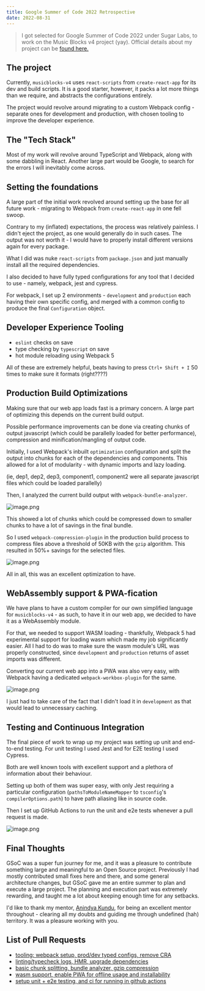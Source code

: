 ```yaml
---
title: Google Summer of Code 2022 Retrospective
date: 2022-08-31
---
```


> I got selected for Google Summer of Code 2022 under Sugar Labs, to work on the Music Blocks v4 project (yay). Official details about my project can be [found here.](https://summerofcode.withgoogle.com/myprojects/details/XubAsh1T)

## The project

Currently, `musicblocks-v4` uses `react-scripts` from `create-react-app` for its dev and build scripts. It is a good starter, however, it packs a lot more things than we require, and abstracts the configurations entirely.

The project would revolve around migrating to a custom Webpack config - separate ones for development and production, with chosen tooling to improve the developer experience.

## The "Tech Stack"

Most of my work will revolve around TypeScript and Webpack, along with some dabbling in React. Another large part would be Google, to search for the errors I will inevitably come across.

## Setting the foundations

A large part of the initial work revolved around setting up the base for all future work - migrating to Webpack from `create-react-app` in one fell swoop.

Contrary to my (inflated) expectations, the process was relatively painless. I didn't eject the project, as one would generally do in such cases. The output was not worth it - I would have to properly install different versions again for every package.

What I did was nuke `react-scripts` from `package.json` and just manually install all the required dependencies.

I also decided to have fully typed configurations for any tool that I decided to use - namely, webpack, jest and cypress.

For webpack, I set up 2 environments - `development` and `production` each having their own specific config, and merged with a common config to produce the final `Configuration` object.

## Developer Experience Tooling

- `eslint` checks on save
- type checking by `typescript` on save
- hot module reloading using Webpack 5

All of these are extremely helpful, beats having to press `Ctrl+ Shift + I` 50 times to make sure it formats (right????)

## Production Build Optimizations

Making sure that our web app loads fast is a primary concern. A large part of optimizing this depends on the current build output.

Possible performance improvements can be done via creating chunks of output javascript (which could be parallelly loaded for better performance), compression and minification/mangling of output code.

Initially, I used Webpack's inbuilt `optimization` configuration and split the output into chunks for each of the dependencies and components. This allowed for a lot of modularity - with dynamic imports and lazy loading.

(ie, dep1, dep2, dep3, component1, component2 were all separate javascript files which could be loaded parallelly)

Then, I analyzed the current build output with `webpack-bundle-analyzer`.

![image.png](https://cdn.hashnode.com/res/hashnode/image/upload/v1661590688042/HAwD1vqQgj.png)

This showed a lot of chunks which could be compressed down to smaller chunks to have a lot of savings in the final bundle.

So I used `webpack-compression-plugin` in the production build process to compress files above a threshold of 50KB with the `gzip` algorithm. This resulted in 50%+ savings for the selected files.

![image.png](https://cdn.hashnode.com/res/hashnode/image/upload/v1661590795939/nD5DW5YdR.png)

All in all, this was an excellent optimization to have.

## WebAssembly support & PWA-fication

We have plans to have a custom compiler for our own simplified language for `musicblocks-v4` - as such, to have it in our web app, we decided to have it as a WebAssembly module.

For that, we needed to support WASM loading - thankfully, Webpack 5 had experimental support for loading wasm which made my job significantly easier. All I had to do was to make sure the wasm module's URL was properly constructed, since `development` and `production` returns of asset imports was different.

Converting our current web app into a PWA was also very easy, with Webpack having a dedicated `webpack-workbox-plugin` for the same.

![image.png](https://cdn.hashnode.com/res/hashnode/image/upload/v1661593267949/Bobp7wICS.png)

I just had to take care of the fact that I didn't load it in `development` as that would lead to unnecessary caching.

## Testing and Continuous Integration

The final piece of work to wrap up my project was setting up unit and end-to-end testing. For unit testing I used Jest and for E2E testing I used Cypress.

Both are well known tools with excellent support and a plethora of information about their behaviour.

Setting up both of them was super easy, with only Jest requiring a particular configuration (`pathsToModuleNameMapper` to `tsconfig`'s `compilerOptions.path`) to have path aliasing like in source code.

Then I set up GitHub Actions to run the unit and e2e tests whenever a pull request is made.

![image.png](https://cdn.hashnode.com/res/hashnode/image/upload/v1661594680515/61SUA7Emf.png)

## Final Thoughts

GSoC was a super fun journey for me, and it was a pleasure to contribute something large and meaningful to an Open Source project. Previously I had mostly contributed small fixes here and there, and some general architecture changes, but GSoC gave me an entire summer to plan and execute a large project. The planning and execution part was extremely rewarding, and taught me a lot about keeping enough time for any setbacks.

I'd like to thank my mentor, [Anindya Kundu](https://github.com/meganindya/), for being an excellent mentor throughout - clearing all my doubts and guiding me through undefined (hah) territory. It was a pleasure working with you.

## List of Pull Requests

- [tooling: webpack setup, prod/dev typed configs, remove CRA](https://github.com/sugarlabs/musicblocks-v4/pull/194)
- [linting/typecheck logs, HMR, upgrade dependencies](https://github.com/sugarlabs/musicblocks-v4/pull/197)
- [basic chunk splitting, bundle analyzer, gzip compression](https://github.com/sugarlabs/musicblocks-v4/pull/199)
- [wasm support, enable PWA for offline usage and installability](https://github.com/sugarlabs/musicblocks-v4/pull/200)
- [setup unit + e2e testing, and ci for running in github actions](https://github.com/sugarlabs/musicblocks-v4/pull/204)
